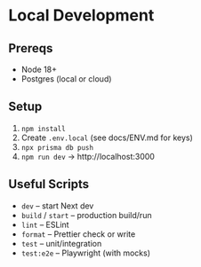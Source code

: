 # Local Development

## Prereqs
- Node 18+
- Postgres (local or cloud)

## Setup
1) `npm install`
2) Create `.env.local` (see docs/ENV.md for keys)
3) `npx prisma db push`
4) `npm run dev` → http://localhost:3000

## Useful Scripts
- `dev` – start Next dev
- `build` / `start` – production build/run
- `lint` – ESLint
- `format` – Prettier check or write
- `test` – unit/integration
- `test:e2e` – Playwright (with mocks)
